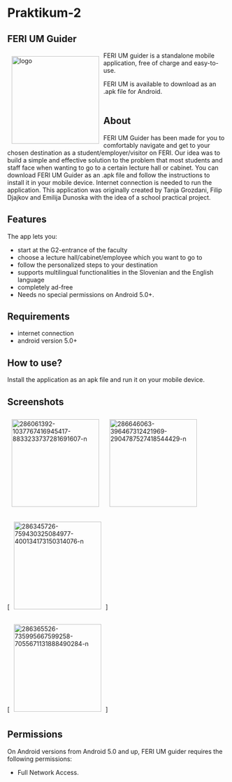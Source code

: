 # Praktikum-2
## FERI UM Guider


<a href="https://imgbb.com/"><img src="https://i.ibb.co/f1YW6P3/logo.png" alt="logo" border="0" align="left"
width="200" hspace="10" vspace="10"/></a>

FERI UM guider is a standalone mobile application, free of charge and easy-to-use.  

FERI UM is available to download as an .apk file for Android. 
<br />
<br />

## About

FERI UM Guider has been made for you to comfortably navigate and get to your chosen destination as a student/employer/visitor on FERI. Our idea was to build a simple and effective solution to the problem that most students and staff face when wanting to go to a certain lecture hall or cabinet. 
You can download FERI UM Guider as an .apk file and follow the instructions to install it in your mobile device. 
Internet connection is needed to run the application. 
This application was originally created by Tanja Grozdani, Filip Djajkov and Emilija Dunoska with the idea of a school practical project. 

## Features

The app lets you:
- start at the G2-entrance of the faculty
- choose a lecture hall/cabinet/employee which you want to go to
- follow the personalized steps to your destination
- supports multilingual functionalities in the Slovenian and the English language
- completely ad-free
- Needs no special permissions on Android 5.0+.

## Requirements 
- internet connection
- android version 5.0+

## How to use? 
Install the application as an apk file and run it on your mobile device.  

## Screenshots

[<a href="https://ibb.co/gr1JkTB"><img src="https://i.ibb.co/nw2jxc5/286061392-1037767416945417-8833233737281691607-n.jpg" alt="286061392-1037767416945417-8833233737281691607-n" border="0"
    hspace="10" vspace="10" width="200" /></a>](/readme/Wallabag%20Reading%20List.png)
[<a href="https://ibb.co/kHxZcyN"><img src="https://i.ibb.co/4m7kNfh/286646063-396467312421969-2904787527418544429-n.jpg" alt="286646063-396467312421969-2904787527418544429-n"  border="0" 
width="200"
    hspace="10" vspace="10"  /></a>](/readme/Wallabag%20Article%20View.png)

[<a href="https://ibb.co/6srjr9j"><img src="https://i.ibb.co/5cGbGpb/286345726-759430325084977-400134173150314076-n.jpg" alt="286345726-759430325084977-400134173150314076-n" border="0" 
width="200"
    hspace="10" vspace="10"  /></a>]

[<a href="https://ibb.co/s5VPJjP"><img src="https://i.ibb.co/3fCsY1s/286365526-735995667599258-7055671131888490284-n.jpg" alt="286365526-735995667599258-7055671131888490284-n" border="0" border="0" 
width="200"
    hspace="10" vspace="10"  /></a>]

## Permissions

On Android versions from Android 5.0 and up, FERI UM guider requires the following permissions:
- Full Network Access.

